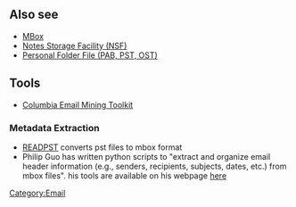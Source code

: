 ## Also see

- [MBox](MBox "wikilink")
- [Notes Storage Facility
  (NSF)](Notes_Storage_Facility_(NSF) "wikilink")
- [Personal Folder File (PAB, PST,
  OST)](Personal_Folder_File_(PAB,_PST,_OST) "wikilink")

## Tools

- [Columbia Email Mining
  Toolkit](http://sneakers.cs.columbia.edu/ids/emt/)

### Metadata Extraction

- [READPST](http://alioth.debian.org/docman/view.php/30390/47/readpst.1.html)
  converts pst files to mbox format
- Philip Guo has written python scripts to "extract and organize email
  header information (e.g., senders, recipients, subjects, dates, etc.)
  from mbox files". his tools are available on his webpage
  [here](http://www.stanford.edu/~pgbovine/mbox-analysis.htm)

[Category:Email](Category:Email "wikilink")